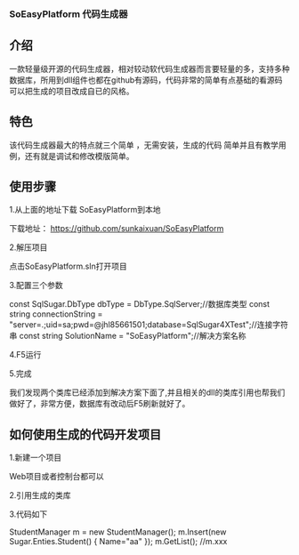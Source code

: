### SoEasyPlatform 代码生成器

## 介绍
一款轻量级开源的代码生成器，相对较动软代码生成器而言要轻量的多，支持多种数据库，所用到dll组件也都在github有源码，代码非常的简单有点基础的看源码可以把生成的项目改成自已的风格。

 
## 特色
该代码生成器最大的特点就三个简单 ，无需安装，生成的代码 简单并且有教学用例，还有就是调试和修改模版简单。

 
## 使用步骤
1.从上面的地址下载 SoEasyPlatform到本地

下载地址： https://github.com/sunkaixuan/SoEasyPlatform


2.解压项目

点击SoEasyPlatform.sln打开项目


3.配置三个参数

const SqlSugar.DbType dbType = DbType.SqlServer;//数据库类型
const string connectionString = "server=.;uid=sa;pwd=@jhl85661501;database=SqlSugar4XTest";//连接字符串
const string SolutionName = "SoEasyPlatform";//解决方案名称
　　

4.F5运行


5.完成

我们发现两个类库已经添加到解决方案下面了,并且相关的dll的类库引用也帮我们做好了，非常方便，数据库有改动后F5刷新就好了。



## 如何使用生成的代码开发项目

 1.新建一个项目

  Web项目或者控制台都可以


 2.引用生成的类库


 3.代码如下

 StudentManager m = new StudentManager();
 m.Insert(new Sugar.Enties.Student() { Name="aa" });
 m.GetList();
 //m.xxx
